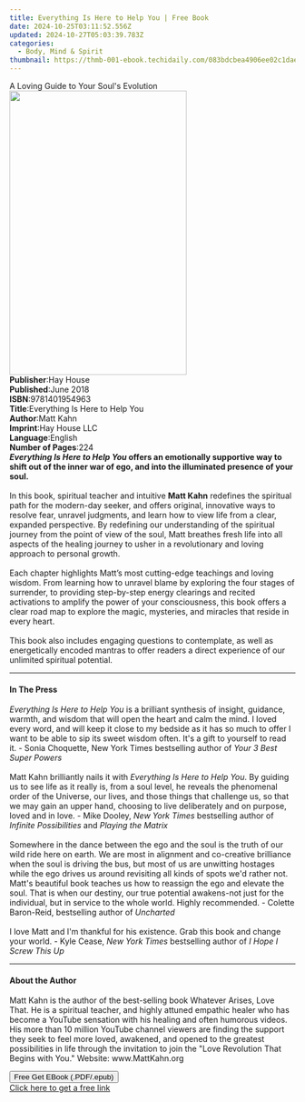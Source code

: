 ```yaml
---
title: Everything Is Here to Help You | Free Book
date: 2024-10-25T03:11:52.556Z
updated: 2024-10-27T05:03:39.783Z
categories:
  - Body, Mind & Spirit
thumbnail: https://thmb-001-ebook.techidaily.com/083bdcbea4906ee02c1dae526c64151682bbb1ad002f4d83c6696fa9a2ffda49.jpg
---
```

<main id="book-container">
  <div class="flex flex-col">
    <div class="book-brief flex-1 py-6 px-4 sm:p-6 md:py-10 md:px-8">
      <!-- brief-->
      <div class="book-brief-main">A Loving Guide to Your Soul's Evolution</div>
    </div>
    <div
      class="book-meta-info flex-1 grid gap-4 col-start-1 col-end-3 row-start-1 sm:mb-6 sm:grid-cols-4 lg:gap-6 lg:col-start-2 lg:row-end-6 lg:row-span-6 lg:mb-0"
    >
      <div
        class="book-meta-info-left place-content-center mt-4 p-4 text-sm leading-6 col-start-2 col-span-2 dark:text-slate-400"
      >
        <img
          class="w-full h-500 object-cover rounded-lg sm:h-255 sm:col-span-2 lg:col-span-full"
          src="https://img-001-ebook.techidaily.com/9cba31bf913329e83cd1bfda894a60a65e4cab1af5e744400a2975d08cf2df19.jpg"
          alt=""
          width="312"
          height="500"
        />
      </div>
      <div
        class="book-meta-info-right mt-2 col-start-1 row-start-2 col-span-3 self-center"
      >
        <!-- meta data  -->
        <div class="flex flex-col px-4 md:px-8">
          <div class="flex-1">
            <strong>Publisher</strong>:<span class="px-2">Hay House</span>
          </div>
          <div class="flex-1">
            <strong>Published</strong>:<span class="px-2">June 2018</span>
          </div>
          <div class="flex-1">
            <strong>ISBN</strong>:<span class="px-2">9781401954963</span>
          </div>
          <div class="flex-1">
            <strong>Title</strong>:<span class="px-2"
              >Everything Is Here to Help You</span
            >
          </div>
          <div class="flex-1">
            <strong>Author</strong>:<span class="px-2">Matt Kahn</span>
          </div>
          <div class="flex-1">
            <strong>Imprint</strong>:<span class="px-2">Hay House LLC</span>
          </div>
          <div class="flex-1">
            <strong>Language</strong>:<span class="px-2">English</span>
          </div>
          <div class="flex-1">
            <strong>Number of Pages</strong>:<span class="px-2">224</span>
          </div>
        </div>
      </div>
    </div>
    <div class="book-description flex-1 py-6 px-4 sm:p-6 md:py-10 md:px-8">
      <div class="book-description-main">
        <div accordion-content="" id="description">
          <b
            ><i>Everything Is Here to Help You</i> offers an emotionally
            supportive way to shift out of the inner war of ego, and into the
            illuminated presence of your soul.<br /></b
          ><br />In this book, spiritual teacher and intuitive
          <b>Matt Kahn</b> redefines the spiritual path for the modern-day
          seeker, and offers original, innovative ways to resolve fear, unravel
          judgments, and learn how to view life from a clear, expanded
          perspective. By redefining our understanding of the spiritual journey
          from the point of view of the soul, Matt breathes fresh life into all
          aspects of the healing journey to usher in a revolutionary and loving
          approach to personal growth.<br /><br />Each chapter highlights Matt’s
          most cutting-edge teachings and loving wisdom. From learning how to
          unravel blame by exploring the four stages of surrender, to providing
          step-by-step energy clearings and recited activations to amplify the
          power of your consciousness, this book offers a clear road map to
          explore the magic, mysteries, and miracles that reside in every
          heart.<br /><br />This book also includes engaging questions to
          contemplate, as well as energetically encoded mantras to offer readers
          a direct experience of our unlimited spiritual potential.
        </div>
        <div class="accordion-fader"></div>
      </div>
    </div>
    <div class="book-excerpts flex-1 py-6 px-4 sm:p-6 md:py-10 md:px-8">
      <!-- excerpts-->
      <div class="book-excerpts-main">
        <hr />
        <h4 class="placeholder placeholder-heading">
          <span>In The Press</span>
        </h4>
        <p>
          <i>Everything Is Here to Help You&nbsp;</i>is a brilliant synthesis of
          insight, guidance, warmth, and wisdom that will open the heart and
          calm the mind. I loved every word, and will keep it close to my
          bedside as it has so much to offer I want to be able to sip its sweet
          wisdom often. It's a gift to yourself to read it.&nbsp;-&nbsp;Sonia
          Choquette, New York Times bestselling author of
          <i>Your 3 Best Super Powers</i><br /><br />Matt Kahn brilliantly nails
          it with&nbsp;<i>Everything Is Here to Help You</i>. By guiding us to
          see life as it really is, from a soul level, he reveals the phenomenal
          order of the Universe, our lives, and those things that challenge us,
          so that we may gain an upper hand, choosing to live deliberately and
          on purpose, loved and in love.&nbsp;-&nbsp;Mike Dooley,
          <i>New York Times</i> bestselling author of
          <i>Infinite Possibilities</i>&nbsp;and <i>Playing the Matrix</i
          ><br /><br />Somewhere in the dance between the ego and the soul is
          the truth of our wild ride here on earth. We are most in alignment and
          co-creative brilliance when the soul is driving the bus, but most of
          us are unwitting hostages while the ego drives us around revisiting
          all kinds of spots we'd rather not. Matt's beautiful book teaches us
          how to reassign the ego and elevate the soul. That is when our
          destiny, our true potential awakens-not just for the individual, but
          in service to the whole world. Highly recommended.&nbsp;-&nbsp;Colette
          Baron-Reid, bestselling author of <i>Uncharted</i><br /><br />I love
          Matt and I'm thankful for his existence. Grab this book and change
          your world.&nbsp;-&nbsp;Kyle Cease, <i>New York Times</i> bestselling
          author of <i>I Hope I Screw This Up</i>
        </p>
      </div>
    </div>
    <div class="book-about-author flex-1 py-6 px-4 sm:p-6 md:py-10 md:px-8">
      <!-- about author-->
      <div class="book-main-author-main">
        <hr />
        <h4 class="placeholder placeholder-heading">
          <span>About the Author</span>
        </h4>
        <p>
          Matt Kahn is the author of the best-selling book Whatever Arises, Love
          That. He is a spiritual teacher, and highly attuned empathic healer
          who has become a YouTube sensation with his healing and often humorous
          videos. His more than 10 million YouTube channel viewers are finding
          the support they seek to feel more loved, awakened, and opened to the
          greatest possibilities in life through the invitation to join the
          "Love Revolution That Begins with You." Website: www.MattKahn.org
        </p>
      </div>
    </div>
    <div class="book-free-get flex-1 py-6 px-4 sm:p-6 md:py-10 md:px-8">
      <button
        id="btn-free-get"
        class="bg-blue-500 hover:bg-blue-700 text-white font-bold py-2 px-4 rounded"
      >
        Free Get EBook (.PDF/.epub)
      </button>
      <div id="countdown-display" class="px-2 text-lg mt-2"></div>
      <a
        id="free-link"
        class="hidden bg-blue-500 hover:bg-blue-700 text-white font-bold py-2 px-4 rounded"
        href="https://www.ebooks.com/en-us/book/96317634/everything-is-here-to-help-you/matt-kahn/"
        target="_blank"
        >Click here to get a free link</a
      >
    </div>
    <script>
      let countdownTime = 0;
      let countdownInterval = null;
      document
        .getElementById('btn-free-get')
        .addEventListener('click', startCountdown);
      function startCountdown() {
        countdownTime = new Date().getTime() + 60000 * 3;
        countdownInterval = setInterval(updateCountdown, 1000);
        document.getElementById('btn-free-get').disabled = true;
        document
          .getElementById('btn-free-get')
          .classList.add('bg-gray-500', 'cursor-not-allowed');
      }
      function updateCountdown() {
        let currentTime = new Date().getTime();
        let timeLeft = countdownTime - currentTime;
        let secondsLeft = Math.floor(timeLeft / 1000);
        document.getElementById('countdown-display').innerHTML =
          `Remaining time: ${secondsLeft} seconds.`;
        if (secondsLeft <= 0) {
          clearInterval(countdownInterval);
          document.getElementById('btn-free-get').classList.add('hidden');
          document.getElementById('free-link').classList.remove('hidden');
          document.getElementById('countdown-display').innerHTML = '';
        }
      }
    </script>
  </div>
</main>

<ins class="adsbygoogle"
      style="display:block"
      data-ad-client="ca-pub-7571918770474297"
      data-ad-slot="8358498916"
      data-ad-format="auto"
      data-full-width-responsive="true"></ins>
    